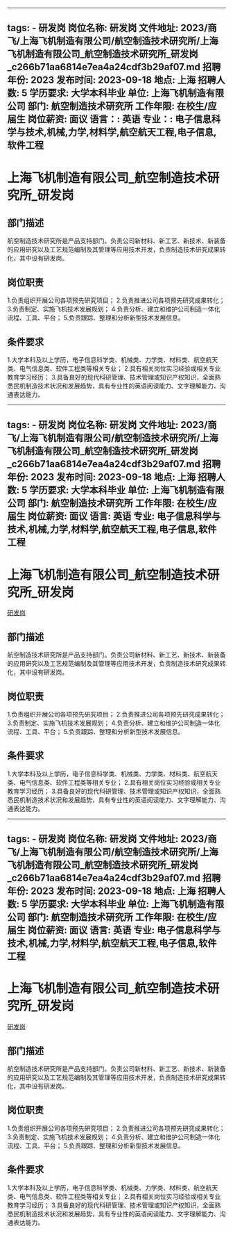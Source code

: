 
---
tags:
    - 研发岗
岗位名称: 研发岗
文件地址: 2023/商飞/上海飞机制造有限公司/航空制造技术研究所/上海飞机制造有限公司_航空制造技术研究所_研发岗_c266b71aa6814e7ea4a24cdf3b29af07.md
招聘年份: 2023
发布时间: 2023-09-18
地点: 上海
招聘人数: 5
学历要求: 大学本科毕业
单位: 上海飞机制造有限公司
部门: 航空制造技术研究所
工作年限: 在校生/应届生
岗位薪资: 面议
语言：: 英语
专业：: 电子信息科学与技术,机械,力学,材料学,航空航天工程,电子信息,软件工程
---

# 上海飞机制造有限公司_航空制造技术研究所_研发岗

## 部门描述

航空制造技术研究所是产品支持部门。负责公司新材料、新工艺、新技术、新装备的应用研究以及工艺规范编制及其管理等应用技术开发，负责制造技术研究成果转化，其中设有研发岗。

## 岗位职责

1.负责组织开展公司各项预先研究项目；
 2.负责推进公司各项预先研究成果转化；
 3.负责制定、实施飞机技术发展规划；
 4.负责分析、建立和维护公司制造一体化流程、工具、平台；
 5.负责跟踪、整理和分析新型技术发展信息。

 ## 条件要求

1.大学本科及以上学历，电子信息科学类、机械类、力学类、材料类、航空航天类、电气信息类、软件工程类等相关专业；
 2.具有相关岗位实习经验或相关专业教育学习经历；
 3.具备良好的现代科研管理、技术管理或知识产权知识，全面熟悉民机制造技术状况和发展趋势，具有专业性的英语阅读能力、文字理解能力、沟通表达能力。

---
tags:
    - 研发岗
岗位名称: 研发岗
文件地址: 2023/商飞/上海飞机制造有限公司/航空制造技术研究所/上海飞机制造有限公司_航空制造技术研究所_研发岗_c266b71aa6814e7ea4a24cdf3b29af07.md
招聘年份: 2023
发布时间: 2023-09-18
地点: 上海
招聘人数: 5
学历要求: 大学本科毕业
单位: 上海飞机制造有限公司
部门: 航空制造技术研究所
工作年限: 在校生/应届生
岗位薪资: 面议
语言: 英语
专业: 电子信息科学与技术,机械,力学,材料学,航空航天工程,电子信息,软件工程
---

# 上海飞机制造有限公司_航空制造技术研究所_研发岗

[研发岗](http://zhaopin.comac.cc/zp/ct/out/position/positionDetail?planid=c266b71aa6814e7ea4a24cdf3b29af07)

## 部门描述

航空制造技术研究所是产品支持部门。负责公司新材料、新工艺、新技术、新装备的应用研究以及工艺规范编制及其管理等应用技术开发，负责制造技术研究成果转化，其中设有研发岗。

## 岗位职责

1.负责组织开展公司各项预先研究项目；
 2.负责推进公司各项预先研究成果转化；
 3.负责制定、实施飞机技术发展规划；
 4.负责分析、建立和维护公司制造一体化流程、工具、平台；
 5.负责跟踪、整理和分析新型技术发展信息。

 ## 条件要求

1.大学本科及以上学历，电子信息科学类、机械类、力学类、材料类、航空航天类、电气信息类、软件工程类等相关专业；
 2.具有相关岗位实习经验或相关专业教育学习经历；
 3.具备良好的现代科研管理、技术管理或知识产权知识，全面熟悉民机制造技术状况和发展趋势，具有专业性的英语阅读能力、文字理解能力、沟通表达能力。

---
tags:
    - 研发岗
岗位名称: 研发岗
文件地址: 2023/商飞/上海飞机制造有限公司/航空制造技术研究所/上海飞机制造有限公司_航空制造技术研究所_研发岗_c266b71aa6814e7ea4a24cdf3b29af07.md
招聘年份: 2023
发布时间: 2023-09-18
地点: 上海
招聘人数: 5
学历要求: 大学本科毕业
单位: 上海飞机制造有限公司
部门: 航空制造技术研究所
工作年限: 在校生/应届生
岗位薪资: 面议
语言: 英语
专业: 电子信息科学与技术,机械,力学,材料学,航空航天工程,电子信息,软件工程
---

# 上海飞机制造有限公司_航空制造技术研究所_研发岗

[研发岗](http://zhaopin.comac.cc/zp/ct/out/position/positionDetail?planid=c266b71aa6814e7ea4a24cdf3b29af07)


## 部门描述

航空制造技术研究所是产品支持部门。负责公司新材料、新工艺、新技术、新装备的应用研究以及工艺规范编制及其管理等应用技术开发，负责制造技术研究成果转化，其中设有研发岗。

## 岗位职责

1.负责组织开展公司各项预先研究项目；
 2.负责推进公司各项预先研究成果转化；
 3.负责制定、实施飞机技术发展规划；
 4.负责分析、建立和维护公司制造一体化流程、工具、平台；
 5.负责跟踪、整理和分析新型技术发展信息。

 ## 条件要求

1.大学本科及以上学历，电子信息科学类、机械类、力学类、材料类、航空航天类、电气信息类、软件工程类等相关专业；
 2.具有相关岗位实习经验或相关专业教育学习经历；
 3.具备良好的现代科研管理、技术管理或知识产权知识，全面熟悉民机制造技术状况和发展趋势，具有专业性的英语阅读能力、文字理解能力、沟通表达能力。
